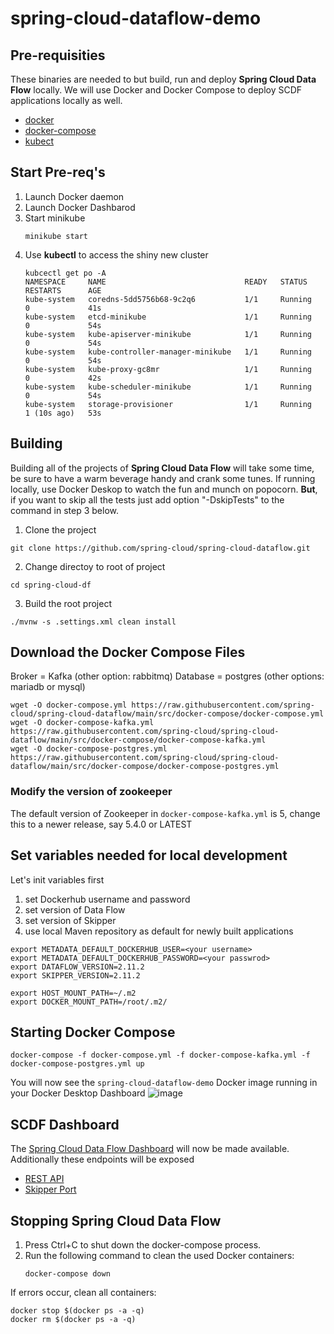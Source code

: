 # spring-cloud-dataflow-demo
## Pre-requisities
These binaries are needed to but build, run and deploy **Spring Cloud Data Flow** locally.  We will use Docker and Docker Compose to deploy SCDF applications locally as well.
* [docker](https://docs.docker.com/get-docker/)
* [docker-compose](https://docs.docker.com/compose/install/)
* [kubect](https://kubernetes.io/releases/download/)
## Start Pre-req's
1. Launch Docker daemon
2. Launch Docker Dashbarod
3. Start minikube
   ```
   minikube start
   ```
4. Use **kubectl** to access the shiny new cluster
   ```
   kubcectl get po -A
   NAMESPACE     NAME                               READY   STATUS    RESTARTS      AGE
   kube-system   coredns-5dd5756b68-9c2q6           1/1     Running   0             41s
   kube-system   etcd-minikube                      1/1     Running   0             54s
   kube-system   kube-apiserver-minikube            1/1     Running   0             54s
   kube-system   kube-controller-manager-minikube   1/1     Running   0             54s
   kube-system   kube-proxy-gc8mr                   1/1     Running   0             42s
   kube-system   kube-scheduler-minikube            1/1     Running   0             54s
   kube-system   storage-provisioner                1/1     Running   1 (10s ago)   53s   
   ```

## Building
Building all of the projects of **Spring Cloud Data Flow** will take some time, be sure to have a warm beverage handy and crank some tunes.  If running locally, use Docker Deskop to watch the fun and munch on popocorn. **But**, if you want to skip all the tests just add option "-DskipTests" to the command in step 3 below.

1. Clone the project
```
git clone https://github.com/spring-cloud/spring-cloud-dataflow.git
```
2. Change directoy to root of project
```
cd spring-cloud-df
```

3. Build the root project
```
./mvnw -s .settings.xml clean install
```
## Download the Docker Compose Files
Broker = Kafka (other option: rabbitmq)
Database = postgres (other options: mariadb or mysql)
```
wget -O docker-compose.yml https://raw.githubusercontent.com/spring-cloud/spring-cloud-dataflow/main/src/docker-compose/docker-compose.yml
wget -O docker-compose-kafka.yml https://raw.githubusercontent.com/spring-cloud/spring-cloud-dataflow/main/src/docker-compose/docker-compose-kafka.yml
wget -O docker-compose-postgres.yml https://raw.githubusercontent.com/spring-cloud/spring-cloud-dataflow/main/src/docker-compose/docker-compose-postgres.yml
```
### Modify the version of zookeeper
The default version of Zookeeper in `docker-compose-kafka.yml` is 5, change this to a newer release, say 5.4.0 or LATEST
## Set variables needed for local development
Let's init variables first
1. set Dockerhub username and password
2. set version of Data Flow
3. set version of Skipper
4. use local Maven repository as default for newly built applications
```
export METADATA_DEFAULT_DOCKERHUB_USER=<your username>
export METADATA_DEFAULT_DOCKERHUB_PASSWORD=<your passwrod>
export DATAFLOW_VERSION=2.11.2
export SKIPPER_VERSION=2.11.2

export HOST_MOUNT_PATH=~/.m2
export DOCKER_MOUNT_PATH=/root/.m2/
```
## Starting Docker Compose
```
docker-compose -f docker-compose.yml -f docker-compose-kafka.yml -f docker-compose-postgres.yml up
```
You will now see the `spring-cloud-dataflow-demo` Docker image running in your Docker Desktop Dashboard
![image](https://github.com/paul-reese/spring-cloud-dataflow-demo/assets/8217170/34c78c4c-7b00-44d4-b57c-67575b2abfe1)
## SCDF Dashboard
The [Spring Cloud Data Flow Dashboard](http://localhost:9393/dashboard/index.html#/apps) will now be made available.  Additionally these endpoints will be exposed
* [REST API](http://localhost:9393)
* [Skipper Port](http://localhost:7577/api)

## Stopping Spring Cloud Data Flow
1. Press Ctrl+C to shut down the docker-compose process.
2. Run the following command to clean the used Docker containers:
   ```
   docker-compose down
   ```
If errors occur, clean all containers:
   ```
   docker stop $(docker ps -a -q)
   docker rm $(docker ps -a -q)
   ```
